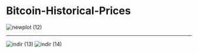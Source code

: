 # Bitcoin-Historical-Prices
![newplot (12)](https://user-images.githubusercontent.com/97463861/211655276-d1f87f33-025e-4c66-9d39-ca5a4ab73d40.png)

<hr>

![indir (13)](https://user-images.githubusercontent.com/97463861/211655279-ee6bc8fa-54bf-4d94-a6e9-8b1c1c605ced.png)
![indir (14)](https://user-images.githubusercontent.com/97463861/211655282-d1d37e75-3928-4a82-b89b-5b767652ba5a.png)
